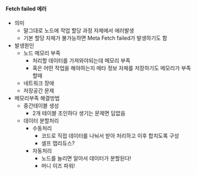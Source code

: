 #### Fetch failed 에러
- 의미
  - 말그대로 노드에 작업 할당 과정 자체에서 에러발생
  - 기본 할당 자체가 불가능하면 Meta Fetch failed가 발생하기도 함
- 발생원인
  - 노드 메모리 부족
    - 처리할 데이터를 가져와야되는데 메모리 부족
    - 혹은 어떤 작업을 해야하는지 메타 정보 자체를 저장하기도 메모리가 부족할때
  - 네트워크 장애
  - 저장공간 문제
- 메모리부족 해결방법
  - 중간테이블 생성
    - 2개 테이블 조인하다 생기는 문제면 답없음
  - 데이터 분할처리
    - 수동처리
      - 코드로 직접 데이터를 나눠서 받아 처리하고 이후 합치도록 구성
      - 셀프 맵리듀스?
    - 자동처리
      - 노드를 늘리면 알아서 데이터가 분할된다!
      - 머니 이즈 파워!
